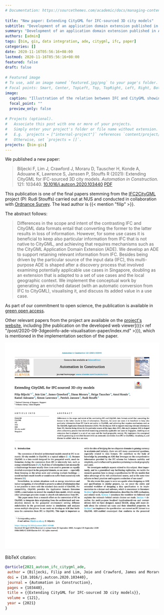 ```yaml
---
# Documentation: https://sourcethemes.com/academic/docs/managing-content/

title: "New paper: Extending CityGML for IFC-sourced 3D city models"
subtitle: "Development of an application domain extension published in Automation in Construction"
summary: "Development of an application domain extension published in Automation in Construction"
authors: [admin]
tags: [bim, gis, data integration, ade, citygml, ifc, paper]
categories: []
date: 2020-11-16T05:56:16+08:00
lastmod: 2020-11-16T05:56:16+08:00
featured: false
draft: false

# Featured image
# To use, add an image named `featured.jpg/png` to your page's folder.
# Focal points: Smart, Center, TopLeft, Top, TopRight, Left, Right, BottomLeft, Bottom, BottomRight.
image:
  caption: "Illustration of the relation between IFC and CityGML showing examples of categories of features described in the paper."
  focal_point: ""
  preview_only: false

# Projects (optional).
#   Associate this post with one or more of your projects.
#   Simply enter your project's folder or file name without extension.
#   E.g. `projects = ["internal-project"]` references `content/project/deep-learning/index.md`.
#   Otherwise, set `projects = []`.
projects: [bim-gis]
---
```


We published a new paper:

> Biljecki F, Lim J, Crawford J, Moraru D, Tauscher H, Konde A, Adouane K, Lawrence S, Janssen P, Stouffs R (2021): Extending CityGML for IFC-sourced 3D city models. _Automation in Construction._ 121: 103440. [<i class="ai ai-doi-square ai"></i> 10.1016/j.autcon.2020.103440](https://doi.org/10.1016/j.autcon.2020.103440) [<i class="far fa-file-pdf"></i> PDF](/publication/2021-autcon-ifc-citygml-ade/2021-autcon-ifc-citygml-ade.pdf) <i class="ai ai-open-access-square ai"></i>

This publication is one of the final papers stemming from the [IFC2CityGML](https://ifc2citygml.github.io) project (PI: Rudi Stouffs) carried out at NUS and conducted in collaboration with [Ordnance Survey](https://www.ordnancesurvey.co.uk).
The lead author is {{< mention "filip" >}}.

The abstract follows:

> Differences in the scope and intent of the contrasting IFC and CityGML data formats entail that converting the former to the latter results in loss of information.
However, for some use cases it is beneficial to keep also particular information from IFC that is not native to CityGML, and achieving that requires mechanisms such as the CityGML Application Domain Extension (ADE).
We develop an ADE to support retaining relevant information from IFC.
Besides being driven by the particular source of the input data (IFC), this multi-purpose ADE is shaped after a discovery process that involved examining potentially applicable use cases in Singapore, doubling as an extension that is adapted to a set of use cases and the local geographic context.
We implement the conceptual work by generating an enriched dataset (with an automatic conversion from IFC to CityGML), visualising it, and discuss its added value in a use case.

As part of our commitment to open science, the publication is available in [green open access](/publication/2021-autcon-ifc-citygml-ade/).

Other relevant papers from the project are available on the [project's website](https://ifc2citygml.github.io), including [the publication on the developed web viewer]({{< ref "/post/2020-09-3dgeoinfo-ade-visualisation-paper/index.md" >}}), which is mentioned in the implementation section of the paper.


[![](page-one.png)](/publication/2021-autcon-ifc-citygml-ade/)


BibTeX citation:
```bibtex
@article{2021_autcon_ifc_citygml_ade,
 author = {Biljecki, Filip and Lim, Joie and Crawford, James and Moraru, Diana and Tauscher, Helga and Konde, Amol and Adouane, Kamel and Lawrence, Simon and Janssen, Patrick and Stouffs, Rudi},
 doi = {10.1016/j.autcon.2020.103440},
 journal = {Automation in Construction},
 pages = {103440},
 title = {{Extending CityGML for IFC-sourced 3D city models}},
 volume = {121},
 year = {2021}
}
```
